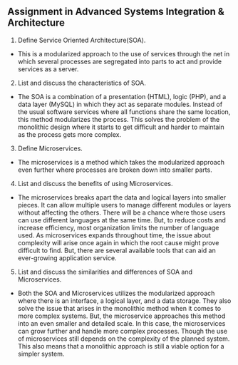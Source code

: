 ## Assignment in Advanced Systems Integration & Architecture

1. Define Service Oriented Architecture(SOA).
- This is a modularized approach to the use of services through the net in which several processes are segregated into parts to act and provide services as a server.

2. List and discuss the characteristics of SOA.
- The SOA is a combination of a presentation (HTML), logic (PHP), and a data layer (MySQL) in which they act as separate modules. Instead of the usual software services where all functions share the same location, this method modularizes the process. This solves the problem of the monolithic design where it starts to get difficult and harder to maintain as the process gets more complex.

3. Define Microservices.
- The microservices is a method which takes the modularized approach even further where processes are broken down into smaller parts.

4. List and discuss the benefits of using Microservices.
- The microservices breaks apart the data and logical layers into smaller pieces. It can allow multiple users to manage different modules or layers without affecting the others. There will be a chance where those users can use different languages at the same time. But, to reduce costs and increase efficiency, most organization limits the number of language used. As microservices expands throughout time, the issue about complexity will arise once again in which the root cause might prove difficult to find. But, there are several available tools that can aid an ever-growing application service.

5. List and discuss the similarities and differences of SOA and Microservices.
- Both the SOA and Microservices utilizes the modularized approach where there is an interface, a logical layer, and a data storage. They also solve the issue that arises in the monolithic method when it comes to more complex systems. But, the microservice approaches this method into an even smaller and detailed scale. In this case, the microservices can grow further and handle more complex processes. Though the use of microservices still depends on the complexity of the planned system. This also means that a monolithic approach is still a viable option for a simpler system.